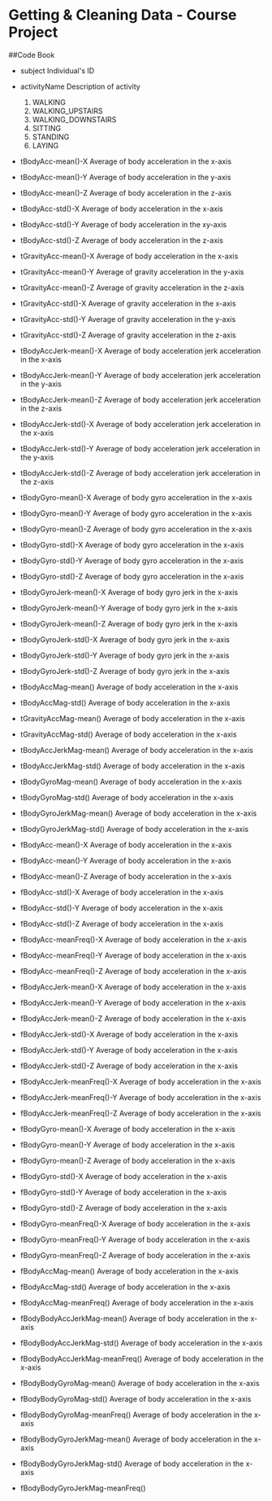 Getting & Cleaning Data - Course Project 
===========

##Code Book

* subject
	Individual's ID
* activityName
	Description of activity
	
	1. WALKING
	2. WALKING_UPSTAIRS
	3. WALKING_DOWNSTAIRS
	4. SITTING
	5. STANDING
	6. LAYING

* tBodyAcc-mean()-X
	Average of body acceleration in the x-axis

* tBodyAcc-mean()-Y
	Average of body acceleration in the y-axis

* tBodyAcc-mean()-Z
	Average of body acceleration in the z-axis

* tBodyAcc-std()-X
	Average of body acceleration in the x-axis

* tBodyAcc-std()-Y
	Average of body acceleration in the xy-axis

* tBodyAcc-std()-Z
	Average of body acceleration in the z-axis

* tGravityAcc-mean()-X
	Average of body acceleration in the x-axis

* tGravityAcc-mean()-Y
	Average of gravity acceleration in the y-axis

* tGravityAcc-mean()-Z
	Average of gravity acceleration in the z-axis

* tGravityAcc-std()-X
	Average of gravity acceleration in the x-axis

* tGravityAcc-std()-Y
	Average of gravity acceleration in the y-axis

* tGravityAcc-std()-Z
	Average of gravity acceleration in the z-axis

* tBodyAccJerk-mean()-X
	Average of body acceleration jerk acceleration in the x-axis

* tBodyAccJerk-mean()-Y
	Average of body acceleration jerk acceleration in the y-axis

* tBodyAccJerk-mean()-Z
	Average of body acceleration jerk acceleration in the z-axis

* tBodyAccJerk-std()-X
	Average of body acceleration jerk acceleration in the x-axis

* tBodyAccJerk-std()-Y
	Average of body acceleration jerk acceleration in the y-axis

* tBodyAccJerk-std()-Z
	Average of body acceleration jerk acceleration in the z-axis

* tBodyGyro-mean()-X
	Average of body gyro  acceleration in the x-axis

* tBodyGyro-mean()-Y
	Average of body gyro acceleration in the x-axis

* tBodyGyro-mean()-Z
	Average of body gyro acceleration in the x-axis

* tBodyGyro-std()-X
	Average of body gyro acceleration in the x-axis

* tBodyGyro-std()-Y
	Average of body gyro acceleration in the x-axis

* tBodyGyro-std()-Z
	Average of body gyro acceleration in the x-axis

* tBodyGyroJerk-mean()-X
	Average of body gyro jerk in the x-axis

* tBodyGyroJerk-mean()-Y
	Average of body gyro jerk in the x-axis

* tBodyGyroJerk-mean()-Z
	Average of body gyro jerk in the x-axis

* tBodyGyroJerk-std()-X
	Average of body gyro jerk in the x-axis

* tBodyGyroJerk-std()-Y
	Average of body gyro jerk in the x-axis

* tBodyGyroJerk-std()-Z
	Average of body gyro jerk in the x-axis

* tBodyAccMag-mean()
	Average of body acceleration in the x-axis

* tBodyAccMag-std()
	Average of body acceleration in the x-axis

* tGravityAccMag-mean()
	Average of body acceleration in the x-axis

* tGravityAccMag-std()
	Average of body acceleration in the x-axis

* tBodyAccJerkMag-mean()
	Average of body acceleration in the x-axis

* tBodyAccJerkMag-std()
	Average of body acceleration in the x-axis

* tBodyGyroMag-mean()
	Average of body acceleration in the x-axis

* tBodyGyroMag-std()
	Average of body acceleration in the x-axis

* tBodyGyroJerkMag-mean()
	Average of body acceleration in the x-axis

* tBodyGyroJerkMag-std()
	Average of body acceleration in the x-axis

* fBodyAcc-mean()-X
	Average of body acceleration in the x-axis

* fBodyAcc-mean()-Y
	Average of body acceleration in the x-axis

* fBodyAcc-mean()-Z
	Average of body acceleration in the x-axis

* fBodyAcc-std()-X
	Average of body acceleration in the x-axis

* fBodyAcc-std()-Y
	Average of body acceleration in the x-axis

* fBodyAcc-std()-Z
	Average of body acceleration in the x-axis

* fBodyAcc-meanFreq()-X
	Average of body acceleration in the x-axis

* fBodyAcc-meanFreq()-Y
	Average of body acceleration in the x-axis

* fBodyAcc-meanFreq()-Z
	Average of body acceleration in the x-axis

* fBodyAccJerk-mean()-X
	Average of body acceleration in the x-axis

* fBodyAccJerk-mean()-Y
	Average of body acceleration in the x-axis

* fBodyAccJerk-mean()-Z
	Average of body acceleration in the x-axis

* fBodyAccJerk-std()-X
	Average of body acceleration in the x-axis

* fBodyAccJerk-std()-Y
	Average of body acceleration in the x-axis

* fBodyAccJerk-std()-Z
	Average of body acceleration in the x-axis

* fBodyAccJerk-meanFreq()-X
	Average of body acceleration in the x-axis

* fBodyAccJerk-meanFreq()-Y
	Average of body acceleration in the x-axis

* fBodyAccJerk-meanFreq()-Z
	Average of body acceleration in the x-axis

* fBodyGyro-mean()-X
	Average of body acceleration in the x-axis

* fBodyGyro-mean()-Y
	Average of body acceleration in the x-axis

* fBodyGyro-mean()-Z
	Average of body acceleration in the x-axis

* fBodyGyro-std()-X
	Average of body acceleration in the x-axis

* fBodyGyro-std()-Y
	Average of body acceleration in the x-axis

* fBodyGyro-std()-Z
	Average of body acceleration in the x-axis

* fBodyGyro-meanFreq()-X
	Average of body acceleration in the x-axis

* fBodyGyro-meanFreq()-Y
	Average of body acceleration in the x-axis

* fBodyGyro-meanFreq()-Z
	Average of body acceleration in the x-axis

* fBodyAccMag-mean()
	Average of body acceleration in the x-axis

* fBodyAccMag-std()
	Average of body acceleration in the x-axis

* fBodyAccMag-meanFreq()
	Average of body acceleration in the x-axis

* fBodyBodyAccJerkMag-mean()
	Average of body acceleration in the x-axis

* fBodyBodyAccJerkMag-std()
	Average of body acceleration in the x-axis

* fBodyBodyAccJerkMag-meanFreq()
	Average of body acceleration in the x-axis

* fBodyBodyGyroMag-mean()
	Average of body acceleration in the x-axis

* fBodyBodyGyroMag-std()
	Average of body acceleration in the x-axis

* fBodyBodyGyroMag-meanFreq()
	Average of body acceleration in the x-axis

* fBodyBodyGyroJerkMag-mean()
	Average of body acceleration in the x-axis

* fBodyBodyGyroJerkMag-std()
	Average of body acceleration in the x-axis

* fBodyBodyGyroJerkMag-meanFreq()